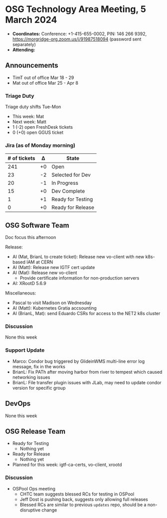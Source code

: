 # OSG Technology Area Meeting, 5 March 2024

-   **Coordinates:** Conference: +1-415-655-0002, PIN: 146 266 9392,
    <https://morgridge-org.zoom.us/j/91987518094> (password sent separately)
-   **Attending:** 

## Announcements

-  TimT out of office Mar 18 - 29
-  Mat out of office Mar 25 - Apr 8

### Triage Duty

Triage duty shifts Tue-Mon

-   This week: Mat
-   Next week: Matt
-   1 (-2) open FreshDesk tickets
-   0 (+0) open GGUS ticket

### Jira (as of Monday morning)

| # of tickets | &Delta; | State             |
|--------------|---------|-------------------|
| 241          | +0      | Open              |
| 23           | -2      | Selected for Dev  |
| 20           | -1      | In Progress       |
| 15           | +0      | Dev Complete      |
| 1            | +1      | Ready for Testing |
| 0            | +0      | Ready for Release |

## OSG Software Team

Doc focus this afternoon

Release:
-   AI (Mat, BrianL to create ticket): Release new vo-client with new k8s-based IAM at CERN
-   AI (Matt): Release new IGTF cert update
-   AI (Mat): Release new vo-client
    - Provide certificate information for non-production servers
-   AI: XRootD 5.6.9

Miscellaneous:
-   Pascal to visit Madison on Wednesday
-   AI (Matt): Kubernetes Gratia accsounting  
-   AI (BrianL, Mat): send Eduardo CSRs for access to the NET2 k8s cluster

### Discussion

None this week

### Support Update

- Marco: Condor bug triggered by GlideinWMS multi-line error log message, fix in the works
- BrianL: Fix PATh after moving harbor from river to tempest which caused networking issues
- BrianL: File transfer plugin issues with JLab, may need to update condor version for specific group 

## DevOps

None this week

## OSG Release Team

-   Ready for Testing
    -   Nothing yet
-   Ready for Release
    -   Nothing yet
-   Planned for this week: igtf-ca-certs, vo-client, xrootd

### Discussion

- OSPool Ops meeting
  - CHTC team suggests blessed RCs for testing in OSPool
  - Jeff Dost is pushing back, suggests only allowing full releases
  - Blessed RCs are similar to previous `updates` repo, should be a non-disruptive change
